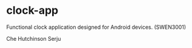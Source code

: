 # clock-app
Functional clock application designed for Android devices. (SWEN3001)

Che Hutchinson Serju
